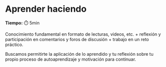 # Aprender haciendo

**Tiempo:** ⏱️ 5min

Conocimiento fundamental en formato de lecturas, videos, etc. + reflexión y participación en comentarios y foros de discusión + trabajo en un reto práctico.

Buscamos permitirte la aplicación de lo aprendido y tu reflexión sobre tu propio proceso de autoaprendizaje y motivación para continuar.
